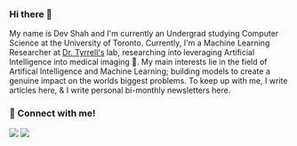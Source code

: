 ### Hi there 👋

My name is Dev Shah and I'm currently an Undergrad studying Computer Science at the University of Toronto. Currently, I'm a Machine Learning Researcher at [Dr. Tyrrell's](https://www.tyrrell4innovation.ca/people/) lab, researching into leveraging Artificial Intelligence into medical imaging 🔬. My main interests lie in the field of Artifical Intelligence and Machine Learning; building models to create a genuine impact on the worlds biggest problems. To keep up with me, I write articles here, & I write personal bi-monthly newsletters here. 


### 🤝 Connect with me!<br>
  <a href='https://www.linkedin.com/in/devshah-/' alt="Linkedin"><img src="https://img.shields.io/badge/LinkedIn-0077B5?style=for-the-badge&logo=linkedin&logoColor=white"></a> <a href="mailto:mail2devshah@gmail.com" alt="Contact me"><img src="https://img.shields.io/badge/Gmail-D14836?style=for-the-badge&logo=gmail&logoColor=white">
